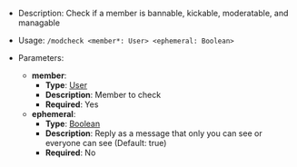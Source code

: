 - Description: Check if a member is bannable, kickable, moderatable, and managable

- Usage: ``/modcheck <member*: User> <ephemeral: Boolean>``

- Parameters:
	- **member**: 
		- **Type**: [User](../../Types/User.md)
		- **Description**: Member to check
		- **Required**: Yes
	- **ephemeral**: 
		- **Type**: [Boolean](../../Types/Boolean.md)
		- **Description**: Reply as a message that only you can see or everyone can see (Default: true)
		- **Required**: No